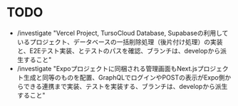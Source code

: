 # TODO

- /investigate "Vercel Project, TursoCloud Database, Supabaseの利用しているプロジェクト、データベースの一括削除処理（後片付け処理）の実装と、E2Eテスト実装、とテストのパスを確認、ブランチは、developから派生すること"
- /investigate "Expoプロジェクトに同梱される管理画面もNext.jsプロジェクト生成と同等のものを配置、GraphQLでログインやPOSTの表示がExpo側からできる連携まで実装、テストを実装する、ブランチは、developから派生すること"
